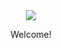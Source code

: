 <html>
  <head>
    <style>
@import url('https://fonts.googleapis.com/css2?family=Josefin+Sans&display=swap');
</style>
  </head>
  <body>
    <div align="center" font-family: 'Josefin Sans', sans-serif;>
      <img src="https://www.codenotes.dev/index_images/pusheencode.gif"/>
      <p align="bottom: 0px"> Welcome! </p>
    </div>
  </body
</html>
